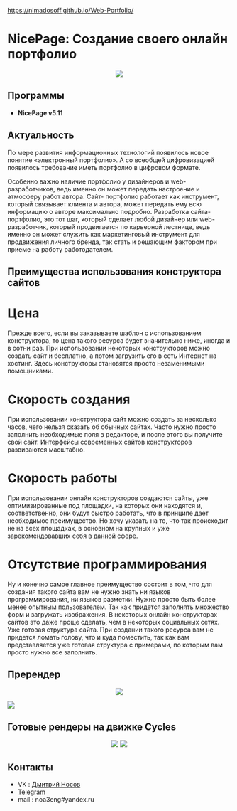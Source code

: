 
https://nimadosoff.github.io/Web-Portfolio/
# NicePage: Создание своего онлайн портфолио
<p align='center'>
<img src='https://kuyhaa.cc/wp-content/uploads/2022/10/Nicepage-Crack-4.19.3-Keygen-Terbaru-Gratis-Unduh.png'>
  

## Программы
- **NicePage v5.11**

## Актуальность

По мере развития информационных
технологий появилось новое понятие «электронный портфолио». 
А со всеобщей цифровизацией появилось требование иметь портфолио в цифровом формате.
  
Особенно важно наличие портфолио у дизайнеров и web-разработчиков,
ведь именно он может передать настроение и атмосферу работ автора. Сайт-
портфолио работает как инструмент, который связывает клиента и автора,
может передать ему всю информацию о авторе максимально подробно.
Разработка сайта-портфолио, это тот шаг, который сделает любой
дизайнер или web-разработчик, который продвигается по карьерной лестнице,
ведь именно он может служить как маркетинговый инструмент для
продвижения личного бренда, так стать и решающим фактором при приеме на
работу работодателем.
 

## Преимущества использования конструктора сайтов
  
# Цена
  Прежде всего, если вы заказываете шаблон с использованием конструктора, то цена такого ресурса будет значительно ниже, иногда и в сотни раз. При использовании некоторых конструкторов можно создать сайт и бесплатно, а потом загрузить его в сеть Интернет на хостинг. Здесь конструкторы становятся просто незаменимыми помощниками.
# Скорость создания
  При использовании конструктора сайт можно создать за несколько часов, чего нельзя сказать об обычных сайтах. Часто нужно просто заполнить необходимые поля в редакторе, и после этого вы получите свой сайт. Интерфейсы современных сайтов конструкторов развиваются масштабно.
# Скорость работы
  При использовании онлайн конструкторов создаются сайты, уже оптимизированные под площадки, на которых они находятся и, соответственно, они будут быстро работать, что в принципе дает необходимое преимущество. Но хочу указать на то, что так происходит не на всех площадках, в основном на крупных и уже зарекомендовавших себя в данной сфере.
# Отсутствие программирования
  Ну и конечно самое главное преимущество состоит в том, что для создания такого сайта вам не нужно знать ни языков программирования, ни языков разметки. Нужно просто быть более менее опытным пользователем. Так как придется заполнять множество форм и загружать изображения. В некоторых онлайн конструкторах сайтов это даже проще сделать, чем в некоторых социальных сетях.
Уже готовая структура сайта. При создании такого ресурса вам не придется ломать голову, что и куда поместить, так как вам представляется уже готовая структура с примерами, по которым вам просто нужно все заполнить.

## Пререндер 
<p align='center'>
<img src='https://sun9-29.userapi.com/impg/J_H89Uc2DY_jZ603L67nYVm4xjMha4anIXBDKw/6SP9CHxDA00.jpg?size=1780x853&quality=96&sign=0d2bc3f20dc0a80fff0cee580fb9245e&type=album'>
  
<img src='https://sun9-28.userapi.com/impg/VTe3WiD63g1e5UL5CFfMfemwV8fevKaRpOUIfA/lPxSLewCitQ.jpg?size=1578x1014&quality=96&sign=d5dc7510bece036e08e32197e54c4d6f&type=album'> </p>

## Готовые рендеры на движке Cycles

<p align='center'>

  
<img src='https://sun9-35.userapi.com/impg/aT32pBh261sC1G7pvQSnEJeMXoCbfrs_VYyzZQ/ubwQwOx6dpQ.jpg?size=1920x1080&quality=96&sign=b3c05c52403968466e235b24eb470d07&type=album'>
<img src='https://sun9-66.userapi.com/impg/ddWXek4l3UK2wLVuxLO9_udRE_dUMqJ_IBXhBQ/0m6QaqjtAuE.jpg?size=1920x1080&quality=96&sign=4289d2f814422dd1959c9ae19d487927&type=album'> </p>


## Контакты
- VK : [Дмитрий Носов](https://vk.com/nimadosov)
- [Telegram](https://t.me/dosoff)
- mail : noa3eng#yandex.ru
